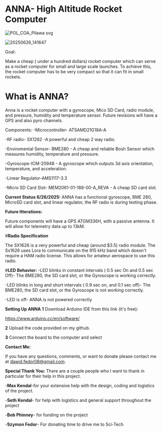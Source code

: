# ANNA- High Altitude Rocket Computer
![POL_COA_Pilawa svg](https://github.com/user-attachments/assets/0d7092b1-8683-4285-91ed-c0914ee1125b)

![20250626_141647](https://github.com/user-attachments/assets/3f038551-7a4c-41fe-a39a-b8c42a30b9a6)

Goal:

Make a cheap ( under a hundred dollars) rocket computer which can serve as a rocket computer for small and large scale launches. To achieve this, the rocket computer has to be very compact so that it can fit in small rockets. 

# What is ANNA?
Anna is a rocket computer with a gyroscope, Mico SD Card, radio module, and pressure, humidity and temperature sensor. Future revisions will have a GPS and also pyro channels.


Components:
-Microcontroller- ATSAMD21G18A-A  

-RF radio- SX1262 -A powerful and cheap 2 way radio.

-Enviromental Sensor- BME280 - A cheap and reliable Bosh Sensor which measures humidity, temperature and pressure.

-Gyroscope-ICM-20948 - A gyroscope which outputs 3d axis orientation, temperature, and acceleration.

-Linear Regulator-AMS1117-3.3  

-Micro SD Card Slot- MEM2061-01-188-00-A_REVA - A cheap SD card slot.

**Current Status 6/26/2025:**
ANNA has a functional gyroscope, BME 280, MicroSD card slot, and linear regulator, the RF radio is during testing phase.

**Future Itterations:**

Future components will have a GPS ATGM336H, with a passive antenna. It will allow for telemetry data up to 13kM.

#**Radio Specification**

The SX1626 is a very powerful and cheap (around $3.5) radio module. The Sx1626 uses Lora to communicate on the 915 kHz band which doesn't require a HAM radio license. This allows for amateur aerospace to use this radio.

#**LED Behavior:**
-LED blinks in constant intervals ( 0.5 sec On and 0.5 sec Off)- The BME280, the SD card slot, or the Gyroscope is working correctly.


-LED blinks in long and short intervals ( 0.9 sec on, and 0.1 sec off)- The BME280, the SD card slot, or the Gyroscope is not working correctly.

-LED is off- ANNA is not powered correctly

**Setting Up ANNA**
**1**   Download Arduino IDE from this link (it's free):

  https://www.arduino.cc/en/software/

**2**    Upload the code provided on my github.

**3**   Connect the board to the computer and select
  


**Contact Me:**

If you have any questions, comments, or want to donate please contact me at  dawid.fedor08@gmail.com. 

**Special Thank You:**
There are a couple people who I want to thank in particular for their help in this project.

-**Max Kendal**-for your extensive help with the design, coding and logistics of the project.

-**Seth Kendal**- for help with logistics and general support throughout the project

-**Bob Phinney**- for funding on the project

-**Szymon Fedor**- For donating time to drive me to Sci-Tech









